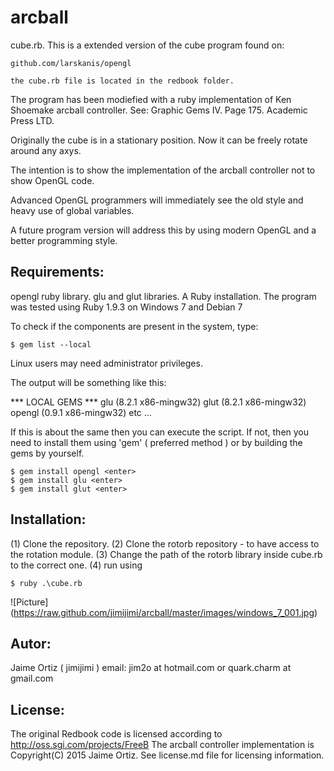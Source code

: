 arcball
=======

cube.rb. This is a extended version of the cube program found on:
    
	github.com/larskanis/opengl

	the cube.rb file is located in the redbook folder.
	
The program has been modiefied with a ruby implementation of Ken Shoemake arcball controller.
See: Graphic Gems IV. Page 175. Academic Press LTD. 

Originally the cube is in a stationary position. Now it can be freely rotate around any axys.

The intention is to show the implementation of the arcball controller not to show OpenGL code. 

Advanced OpenGL programmers will immediately see the old style and heavy use of global variables.

A future program version will address this by using modern OpenGL and a better programming style.


Requirements:
-------------

opengl ruby library.
glu and glut libraries.
A Ruby installation.
The program was tested using Ruby 1.9.3 on Windows 7 and Debian 7


To check if the components are present in the system, type:

	$ gem list --local

Linux users may need administrator privileges.

The output will be something like this:

*** LOCAL GEMS ***
glu (8.2.1 x86-mingw32)
glut (8.2.1 x86-mingw32)
opengl (0.9.1 x86-mingw32)
etc ...

If this is about the same then you can execute the script.
If not, then you need to install them using 'gem' ( preferred method ) or by building the gems by yourself.

	$ gem install opengl <enter>
	$ gem install glu <enter>
	$ gem install glut <enter>

Installation:
-------------

(1) Clone the repository.
(2) Clone the rotorb repository - to have access to the rotation module.
(3) Change the path of the rotorb library inside cube.rb to the correct one.
(4) run using
	
	$ ruby .\cube.rb

![Picture] (https://raw.github.com/jimijimi/arcball/master/images/windows_7_001.jpg)	
	
	
Autor:
------

Jaime Ortiz ( jimijimi ) email: jim2o at hotmail.com or quark.charm at gmail.com	
	
	
License:
--------

The original Redbook code is licensed according to http://oss.sgi.com/projects/FreeB
The arcball controller implementation is Copyright(C) 2015 Jaime Ortiz.
See license.md file for licensing information.	
